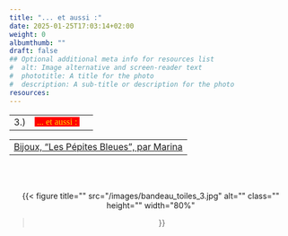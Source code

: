 ```yaml
---
title: "... et aussi :"
date: 2025-01-25T17:03:14+02:00
weight: 0
albumthumb: ""
draft: false
## Optional additional meta info for resources list
#  alt: Image alternative and screen-reader text
#  phototitle: A title for the photo
#  description: A sub-title or description for the photo
resources:
---
```


|            |           |              | 
|   ---      |    :-:    |      --:     |
|  3.)       |<span  style="background-color:red; color:#ffd700; font-size:100%; font-family:verdana;">&nbsp;... et aussi :&nbsp;</span>|           | 

|              | 
|      ---     |
|[Bijoux, &ldquo;Les Pépites Bleues&rdquo;, par Marina](https://www.facebook.com/p/Les-p%C3%A9pites-bleues-100057797823896/)|

<br><br>

<center>

{{< figure
  title=""
  src="/images/bandeau_toiles_3.jpg"
  alt="" 
  class=""
  height=""
  width="80%"
>}}

</center>

<br>
